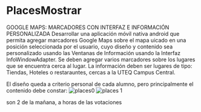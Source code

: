 # PlacesMostrar
GOOGLE MAPS: MARCADORES CON INTERFAZ E INFORMACIÓN PERSONALIZADA
Desarrollar una aplicación móvil nativa android que permita agregar marcadores Google Maps sobre el mapa uicado en una posición seleccionada por el usuario, cuyo diseño y contenido sea personalizado usando las Ventanas de Información usando la Interfaz  InfoWindowAdapter. Se deben agregar varios marcadores sobre los lugares que se encuentra cerca al lugar. La información deben ser lugares de tipo: Tiendas, Hoteles o restarauntes, cercas a la UTEQ Campus Central.

El diseño queda a criterio personal de cada alumno, pero principalmente el contenido debe constar: 
![places0](https://github.com/vales-alfre/PlacesMostrar/assets/97996152/2a0bf0f5-482f-48b0-8a45-926dc88c73ee)
![places 1](https://github.com/vales-alfre/PlacesMostrar/assets/97996152/463687a4-5b48-4c68-9733-9b42dc710459)


son 2 de la mañana, a horas de las votaciones
